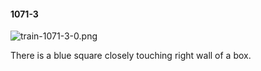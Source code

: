 #### 1071-3
![train-1071-3-0.png](https://github.com/lil-lab/nlvr/raw/master/nlvr/train/images/37/train-1071-3-0.png "train-1071-3-0.png")

There is a blue square closely touching right wall of a box.